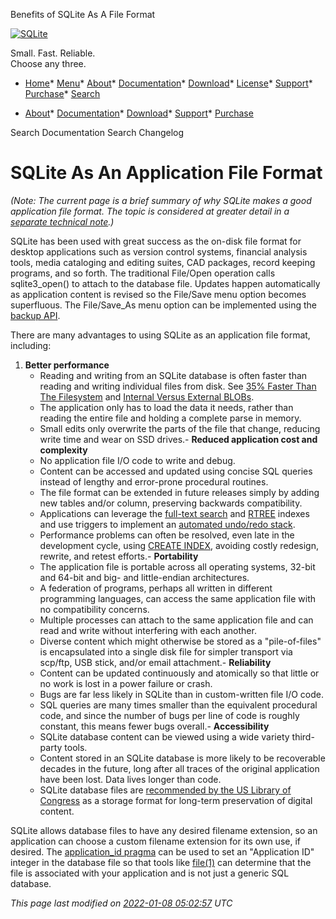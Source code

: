 




Benefits of SQLite As A File Format




[![SQLite](images/sqlite370_banner.gif)](index.html)


Small. Fast. Reliable.  
Choose any three.


* [Home](index.html)* [Menu](javascript:void(0))* [About](about.html)* [Documentation](docs.html)* [Download](download.html)* [License](copyright.html)* [Support](support.html)* [Purchase](prosupport.html)* [Search](javascript:void(0))




* [About](about.html)* [Documentation](docs.html)* [Download](download.html)* [Support](support.html)* [Purchase](prosupport.html)






Search Documentation
Search Changelog







# SQLite As An Application File Format


*(Note: The current page is a brief summary of why SQLite makes
a good application file format. The topic is considered at greater
detail in a [separate technical note](appfileformat.html).)*



SQLite has been used with great success as the on\-disk file format
for desktop applications such as version control systems,
financial analysis tools, media cataloging and editing suites, CAD
packages, record keeping programs, and so forth. The traditional
File/Open operation calls sqlite3\_open() to attach to the database
file. Updates happen automatically as application content is revised
so the File/Save menu option becomes superfluous. The File/Save\_As
menu option can be implemented using the [backup API](backup.html).




There are many advantages to using SQLite as an application file format,
including:



1. **Better performance**
	* Reading and writing from an SQLite database
	 is often faster than reading and writing individual files from disk.
	 See [35% Faster Than The Filesystem](fasterthanfs.html)
	 and [Internal Versus External BLOBs](intern-v-extern-blob.html).
	* The application only has to load the data it needs, rather
	 than reading the entire file and holding a complete parse
	 in memory.
	* Small edits only overwrite the parts of the file that change,
	 reducing write time and wear on SSD drives.- **Reduced application cost and complexity**
	* No application file I/O code to write and debug.
	* Content can be accessed and updated using concise SQL queries instead
	 of lengthy and error\-prone procedural routines.
	* The file format can be extended in future releases simply
	 by adding new tables and/or column, preserving backwards compatibility.
	* Applications can leverage the
	 [full\-text search](fts3.html) and [RTREE](rtree.html) indexes and use triggers to implement
	 an [automated undo/redo stack](undoredo.html).
	* Performance problems can often be resolved, even late in the
	 development cycle, using [CREATE INDEX](lang_createindex.html), avoiding costly
	 redesign, rewrite, and retest efforts.- **Portability**
	* The application file is portable across all operating systems,
	 32\-bit and 64\-bit and big\- and little\-endian architectures.
	* A federation of programs, perhaps all written in different programming
	 languages, can access the same application file with no
	 compatibility concerns.
	* Multiple processes can attach to the same application
	 file and can read and write without interfering with each another.
	* Diverse content which might otherwise be stored as a "pile\-of\-files"
	 is encapsulated into a single disk file for simpler transport
	 via scp/ftp, USB stick, and/or email attachment.- **Reliability**
	* Content can be updated continuously and atomically so 
	 that little or no work is lost in a power failure or crash.
	* Bugs are far less likely in SQLite than in custom\-written file I/O code.
	* SQL queries are many times smaller than the equivalent procedural
	 code, and since the number of bugs per line of code is roughly
	 constant, this means fewer bugs overall.- **Accessibility**
	* SQLite database content can be viewed using a wide variety
	 third\-party tools.
	* Content stored in an SQLite database is more likely to be 
	 recoverable decades in the future, long after all traces of
	 the original application have been lost. Data lives longer than code.
	* SQLite database files are [recommended by the US Library of Congress](locrsf.html)
	 as a storage format for long\-term preservation of digital content.



SQLite allows database files to have any desired filename extension, so
an application can choose a custom filename extension for its own use, if
desired. The [application\_id pragma](pragma.html#pragma_application_id) can be used to set an "Application ID"
integer in the database file so that tools like
[file(1\)](http://www.darwinsys.com/file/) can determine that the file
is associated with your application and is not just a generic
SQL database.


*This page last modified on [2022\-01\-08 05:02:57](https://sqlite.org/docsrc/honeypot) UTC* 


